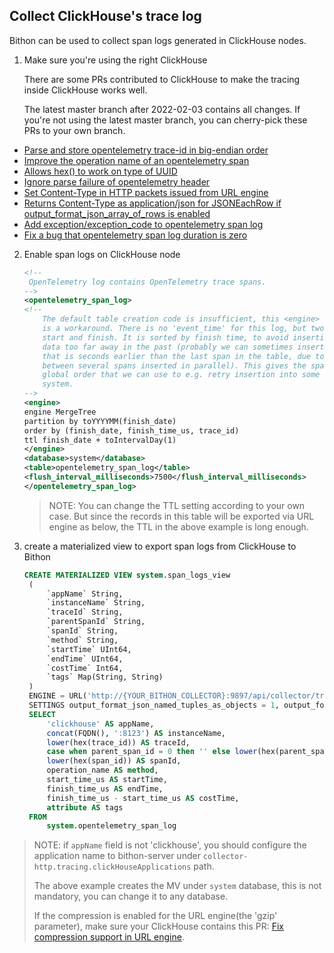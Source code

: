 
## Collect ClickHouse's trace log

Bithon can be used to collect span logs generated in ClickHouse nodes.

1. Make sure you're using the right ClickHouse

    There are some PRs contributed to ClickHouse to make the tracing inside ClickHouse works well. 

    The latest master branch after 2022-02-03 contains all changes. If you're not using the latest master branch,
you can cherry-pick these PRs to your own branch.

- [Parse and store opentelemetry trace-id in big-endian order ](https://github.com/ClickHouse/ClickHouse/pull/33723)
- [Improve the operation name of an opentelemetry span](https://github.com/ClickHouse/ClickHouse/pull/32234)
- [Allows hex() to work on type of UUID](https://github.com/ClickHouse/ClickHouse/pull/32170)
- [Ignore parse failure of opentelemetry header](https://github.com/ClickHouse/ClickHouse/pull/32116)
- [Set Content-Type in HTTP packets issued from URL engine](https://github.com/ClickHouse/ClickHouse/pull/32113)
- [Returns Content-Type as application/json for JSONEachRow if output_format_json_array_of_rows is enabled](https://github.com/ClickHouse/ClickHouse/pull/32112)
- [Add exception/exception_code to opentelemetry span log](https://github.com/ClickHouse/ClickHouse/pull/32040)
- [Fix a bug that opentelemetry span log duration is zero](https://github.com/ClickHouse/ClickHouse/pull/32038)


2. Enable span logs on ClickHouse node
   ```xml
   <!--
    OpenTelemetry log contains OpenTelemetry trace spans.
   -->
   <opentelemetry_span_log>
   <!--
       The default table creation code is insufficient, this <engine> spec
       is a workaround. There is no 'event_time' for this log, but two times,
       start and finish. It is sorted by finish time, to avoid inserting
       data too far away in the past (probably we can sometimes insert a span
       that is seconds earlier than the last span in the table, due to a race
       between several spans inserted in parallel). This gives the spans a
       global order that we can use to e.g. retry insertion into some external
       system.
   -->
   <engine>
   engine MergeTree
   partition by toYYYYMM(finish_date)
   order by (finish_date, finish_time_us, trace_id)
   ttl finish_date + toIntervalDay(1)
   </engine>
   <database>system</database>
   <table>opentelemetry_span_log</table>
   <flush_interval_milliseconds>7500</flush_interval_milliseconds>
   </opentelemetry_span_log>
   ```

   > NOTE: You can change the TTL setting according to your own case. But since the records in this table will be exported via URL engine as below, the TTL in the above example is long enough.   

3. create a materialized view to export span logs from ClickHouse to Bithon
   
   ```sql
   CREATE MATERIALIZED VIEW system.span_logs_view
    (
        `appName` String,
        `instanceName` String,
        `traceId` String,
        `parentSpanId` String,
        `spanId` String,
        `method` String,
        `startTime` UInt64,
        `endTime` UInt64,
        `costTime` Int64,
        `tags` Map(String, String)
    )
    ENGINE = URL('http://{YOUR_BITHON_COLLECTOR}:9897/api/collector/trace', 'JSONEachRow', 'gzip')
    SETTINGS output_format_json_named_tuples_as_objects = 1, output_format_json_array_of_rows = 1 AS
    SELECT
        'clickhouse' AS appName,
        concat(FQDN(), ':8123') AS instanceName,
        lower(hex(trace_id)) AS traceId,
        case when parent_span_id = 0 then '' else lower(hex(parent_span_id)) end AS parentSpanId,
        lower(hex(span_id)) AS spanId,
        operation_name AS method,
        start_time_us AS startTime,
        finish_time_us AS endTime,
        finish_time_us - start_time_us AS costTime,
        attribute AS tags
    FROM 
        system.opentelemetry_span_log
   ```

> NOTE: 
> if `appName` field is not 'clickhouse', you should configure the application name to bithon-server under 
> `collector-http.tracing.clickHouseApplications` path.
> 
> The above example creates the MV under `system` database, this is not mandatory, you can change it to any database.
> 
> If the compression is enabled for the URL engine(the 'gzip' parameter), make sure your ClickHouse contains this PR: [Fix compression support in URL engine](https://github.com/ClickHouse/ClickHouse/pull/34524). 